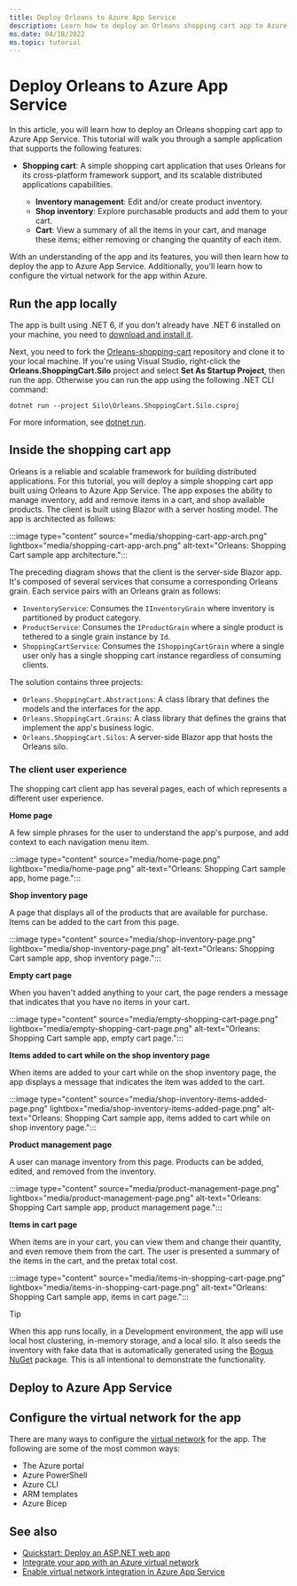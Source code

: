 ```yaml
---
title: Deploy Orleans to Azure App Service
description: Learn how to deploy an Orleans shopping cart app to Azure App Service.
ms.date: 04/18/2022
ms.topic: tutorial
---
```


# Deploy Orleans to Azure App Service

In this article, you will learn how to deploy an Orleans shopping cart app to Azure App Service. This tutorial will walk you through a sample application that supports the following features:

- **Shopping cart**: A simple shopping cart application that uses Orleans for its cross-platform framework support, and its scalable distributed applications capabilities.

  - **Inventory management**: Edit and/or create product inventory.
  - **Shop inventory**: Explore purchasable products and add them to your cart.
  - **Cart**: View a summary of all the items in your cart, and manage these items; either removing or changing the quantity of each item.

With an understanding of the app and its features, you will then learn how to deploy the app to Azure App Service. Additionally, you'll learn how to configure the virtual network for the app within Azure.

## Run the app locally

The app is built using .NET 6, if you don't already have .NET 6 installed on your machine, you need to [download and install it](https://dotnet.microsoft.com/download/dotnet/6.0).

Next, you need to fork the [Orleans-shopping-cart](https://github.com/IEvangelist/orleans-shopping-cart) repository and clone it to your local machine. If you're using Visual Studio, right-click the **Orleans.ShoppingCart.Silo** project and select **Set As Startup Project**, then run the app. Otherwise you can run the app using the following .NET CLI command:

```dotnetcli
dotnet run --project Silo\Orleans.ShoppingCart.Silo.csproj
```

For more information, see [dotnet run](../../core/tools/dotnet-run.md).

## Inside the shopping cart app

Orleans is a reliable and scalable framework for building distributed applications. For this tutorial, you will deploy a simple shopping cart app built using Orleans to Azure App Service. The app exposes the ability to manage inventory, add and remove items in a cart, and shop available products. The client is built using Blazor with a server hosting model. The app is architected as follows:

:::image type="content" source="media/shopping-cart-app-arch.png" lightbox="media/shopping-cart-app-arch.png" alt-text="Orleans: Shopping Cart sample app architecture.":::

The preceding diagram shows that the client is the server-side Blazor app. It's composed of several services that consume a corresponding Orleans grain. Each service pairs with an Orleans grain as follows:

- `InventoryService`: Consumes the `IInventoryGrain` where inventory is partitioned by product category.
- `ProductService`: Consumes the `IProductGrain` where a single product is tethered to a single grain instance by `Id`.
- `ShoppingCartService`: Consumes the `IShoppingCartGrain`  where a single user only has a single shopping cart instance regardless of consuming clients.

The solution contains three projects:

- `Orleans.ShoppingCart.Abstractions`: A class library that defines the models and the interfaces for the app.
- `Orleans.ShoppingCart.Grains`: A class library that defines the grains that implement the app's business logic.
- `Orleans.ShoppingCart.Silos`: A server-side Blazor app that hosts the Orleans silo.

### The client user experience

The shopping cart client app has several pages, each of which represents a different user experience.

**Home page**

A few simple phrases for the user to understand the app's purpose, and add context to each navigation menu item.

:::image type="content" source="media/home-page.png" lightbox="media/home-page.png" alt-text="Orleans: Shopping Cart sample app, home page.":::

**Shop inventory page**

A page that displays all of the products that are available for purchase. Items can be added to the cart from this page.

:::image type="content" source="media/shop-inventory-page.png" lightbox="media/shop-inventory-page.png" alt-text="Orleans: Shopping Cart sample app, shop inventory page.":::

**Empty cart page**

When you haven't added anything to your cart, the page renders a message that indicates that you have no items in your cart.

:::image type="content" source="media/empty-shopping-cart-page.png" lightbox="media/empty-shopping-cart-page.png" alt-text="Orleans: Shopping Cart sample app, empty cart page.":::

**Items added to cart while on the shop inventory page**

When items are added to your cart while on the shop inventory page, the app displays a message that indicates the item was added to the cart.

:::image type="content" source="media/shop-inventory-items-added-page.png" lightbox="media/shop-inventory-items-added-page.png" alt-text="Orleans: Shopping Cart sample app, items added to cart while on shop inventory page.":::

**Product management page**

A user can manage inventory from this page. Products can be added, edited, and removed from the inventory.

:::image type="content" source="media/product-management-page.png" lightbox="media/product-management-page.png" alt-text="Orleans: Shopping Cart sample app, product management page.":::

**Items in cart page**

When items are in your cart, you can view them and change their quantity, and even remove them from the cart. The user is presented a summary of the items in the cart, and the pretax total cost.

:::image type="content" source="media/items-in-shopping-cart-page.png" lightbox="media/items-in-shopping-cart-page.png" alt-text="Orleans: Shopping Cart sample app, items in cart page.":::

> [!TIP]
> When this app runs locally, in a Development environment, the app will use local host clustering, in-memory storage, and a local silo. It also seeds the inventory with fake data that is automatically generated using the [Bogus NuGet](https://www.nuget.org/packages/bogus) package. This is all intentional to demonstrate the functionality.

## Deploy to Azure App Service

## Configure the virtual network for the app

There are many ways to configure the [virtual network](/azure/virtual-network/virtual-networks-overview) for the app. The following are some of the most common ways:

- The Azure portal
- Azure PowerShell
- Azure CLI
- ARM templates
- Azure Bicep

## See also

- [Quickstart: Deploy an ASP.NET web app](/azure/app-service/quickstart-dotnetcore)
- [Integrate your app with an Azure virtual network](/azure/app-service/overview-vnet-integration)
- [Enable virtual network integration in Azure App Service](/azure/app-service/configure-vnet-integration-enable)
